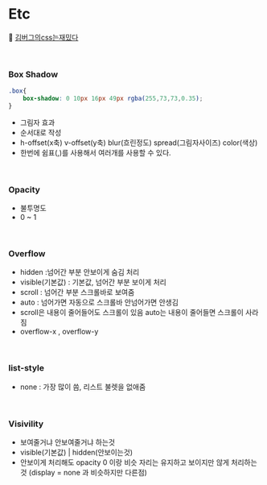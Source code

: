 # Etc
📌 [김버그의css는재밌다](https://edu.goorm.io/lecture/20583/%25EA%25B9%2580%25EB%25B2%2584%25EA%25B7%25B8%25EC%259D%2598-html-css%25EB%258A%2594-%25EC%259E%25AC%25EB%25B0%258C%25EB%258B%25A4)

<br>

### Box Shadow
```css
.box{
	box-shadow: 0 10px 16px 49px rgba(255,73,73,0.35);
}
```
* 그림자 효과 
* 순서대로 작성
* h-offset(x축)  v-offset(y축)  blur(흐린정도)  spread(그림자사이즈)  color(색상)
* 한번에 쉼표(,)를 사용해서 여러개를 사용할 수 있다.

<br>

### Opacity
* 불투명도
* 0 ~ 1

<br>

### Overflow
* hidden :넘어간 부분 안보이게 숨김 처리
* visible(기본값)  : 기본값, 넘어간 부분 보이게 처리
* scroll : 넘어간 부분 스크롤바로 보여줌
* auto : 넘어가면 자동으로 스크롤바 안넘어가면 안생김
* scroll은 내용이 줄어들어도 스크롤이 있음 auto는 내용이 줄어들면 스크롤이 사라짐
* overflow-x , overflow-y

<br>

### list-style
* none : 가장 많이 씀, 리스트 불렛을 없애줌

<br>

### Visivility
* 보여줄거냐 안보여줄거냐 하는것
* visible(기본값) | hidden(안보이는것)
* 안보이게 처리해도 opacity 0 이랑 비슷 자리는 유지하고 보이지만 않게 처리하는것 (display = none 과 비슷하지만 다른점)
